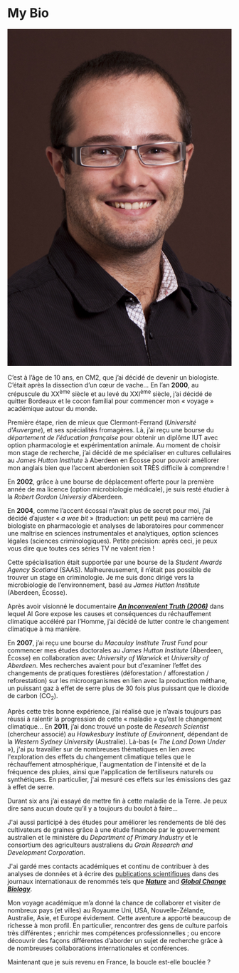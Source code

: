 # My Bio

![Profile Picture](/images/profile_picture.jpg "Profile Picture")

C’est à l’âge de 10 ans, en CM2, que j’ai décidé de devenir un biologiste. C’était après la dissection d’un cœur de vache… En l’an **2000**, au crépuscule du XX<sup>ème</sup> siècle et au levé du XXI<sup>ème</sup> siècle, j’ai décidé de quitter Bordeaux et le cocon familial pour commencer mon « voyage » académique autour du monde.

Première étape, rien de mieux que Clermont-Ferrand (*Université d'Auvergne*), et ses spécialités fromagères. Là, j’ai reçu une bourse du *département de l’éducation française* pour obtenir un diplôme IUT avec option pharmacologie et expérimentation animale. Au moment de choisir mon stage de recherche, j’ai décidé de me spécialiser en cultures cellulaires au *James Hutton Institute* à Aberdeen en Écosse pour pouvoir améliorer mon anglais bien que l’accent aberdonien soit TRÈS difficile à comprendre !

En **2002**, grâce à une bourse de déplacement offerte pour la première année de ma licence (option microbiologie médicale), je suis resté étudier à la *Robert Gordon Universiy* d’Aberdeen.

En **2004**, comme l’accent écossai n’avait plus de secret pour moi, j’ai décidé d’ajuster « *a wee bit* » (traduction: un petit peu) ma carrière de biologiste en pharmacologie et analyses de laboratoires pour commencer une maîtrise en sciences instrumentales et analytiques, option sciences légales (sciences criminologiques). Petite précision: après ceci, je peux vous dire que toutes ces séries TV ne valent rien !

Cette spécialisation était supportée par une bourse de la *Student Awards Agency Scotland* (SAAS). Malheureusement, il n’était pas possible de trouver un stage en criminologie. Je me suis donc dirigé vers la microbiologie de l’environnement, basé au *James Hutton Institute* (Aberdeen, Écosse).

Après avoir visionné le documentaire [***An Inconvenient Truth (2006)***](https://www.youtube.com/watch?v=Bu6SE5TYrCM "An Inconvenient Truth - Trailer YouYube.com") dans lequel Al Gore expose les causes et conséquences du réchauffement climatique accéléré par l’Homme, j’ai décidé de lutter contre le changement climatique à ma manière.

En **2007**, j’ai reçu une bourse du *Macaulay Institute Trust Fund* pour commencer mes études doctorales au *James Hutton Institute* (Aberdeen, Écosse) en collaboration avec *University of Warwick* et *University of Aberdeen*. Mes recherches avaient pour but d'examiner l’effet des changements de pratiques forestières (déforestation / afforestation / reforestation) sur les microorganismes en lien avec la production méthane, un puissant gaz à effet de serre plus de 30 fois plus puissant que le dioxide de carbon (CO<sub>2</sub>).

Après cette très bonne expérience, j’ai réalisé que je n’avais toujours pas réussi à ralentir la progression de cette « maladie » qu’est le changement climatique… En **2011**, j’ai donc trouvé un poste de *Research Scientist* (chercheur associé) au *Hawkesbury Institute of Environnent*, dépendant de la *Western Sydney University* (Australie). Là-bas (« *The Land Down Under* »), j'ai pu travailler sur de nombreuses thématiques en lien avec l'exploration des effets du changement climatique telles que le réchauffement atmosphérique, l'augmentation de l'intensité et de la fréquence des pluies, ainsi que l'application de fertiliseurs naturels ou synthétiques. En particulier, j'ai mesuré ces effets sur les émissions des gaz à effet de serre.

Durant six ans j’ai essayé de mettre fin à cette maladie de la Terre. Je peux dire sans aucun doute qu’il y a toujours du boulot à faire…

J'ai aussi participé à des études pour améliorer les rendements de blé des cultivateurs de graines grâce à une étude financée par le gouvernement australien et le ministère du *Department of Primary Industry* et le consortium des agriculteurs australiens du *Grain Research and Development Corporation*.

J'ai gardé mes contacts académiques et continu de contribuer à des analyses de données et à écrire des [publications scientifiques](/scientific_publications.md) dans des journaux internationaux de renommés tels que [***Nature***](https://www.nature.com/articles/s41586-020-2128-9 "Jiang et al. 2020 - Nature") and [***Global Change Biology***](https://onlinelibrary.wiley.com/doi/abs/10.1111/gcb.14154 "Fang et al. 2018 - Global Change Biology").

Mon voyage académique m’a donné la chance de collaborer et visiter de nombreux pays (et villes) au Royaume Uni, USA, Nouvelle-Zélande, Australie, Asie, et Europe évidement. Cette aventure a apporté beaucoup de richesse à mon profil. En particulier, rencontrer des gens de culture parfois très différentes ; enrichir mes compétences professionnelles ; ou encore découvrir des façons différentes d’aborder un sujet de recherche grâce à de nombreuses collaborations internationales et conférences.

Maintenant que je suis revenu en France, la boucle est-elle bouclée ?
